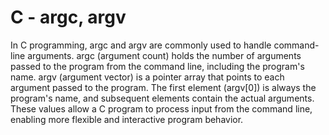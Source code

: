 # C - argc, argv
In C programming, argc and argv are commonly used to handle command-line arguments. argc (argument count) holds the number of arguments passed to the program from the command line, including the program's name. argv (argument vector) is a pointer array that points to each argument passed to the program. The first element (argv[0]) is always the program's name, and subsequent elements contain the actual arguments. These values allow a C program to process input from the command line, enabling more flexible and interactive program behavior.
